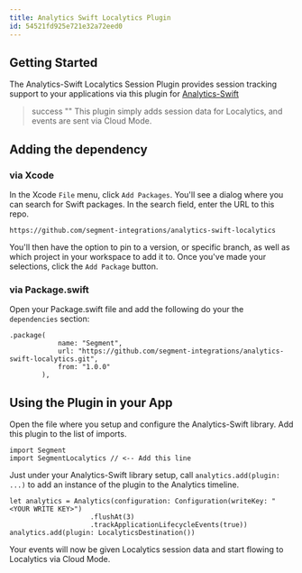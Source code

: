 ```yaml
---
title: Analytics Swift Localytics Plugin
id: 54521fd925e721e32a72eed0
---
```


## Getting Started

The Analytics-Swift Localytics Session Plugin provides session tracking support to your applications via this plugin for [Analytics-Swift](https://github.com/segmentio/analytics-swift)

> success ""
> This plugin simply adds session data for Localytics, and events are sent via Cloud Mode.

## Adding the dependency

### via Xcode
In the Xcode `File` menu, click `Add Packages`.  You'll see a dialog where you can search for Swift packages.  In the search field, enter the URL to this repo.
```
https://github.com/segment-integrations/analytics-swift-localytics
```

You'll then have the option to pin to a version, or specific branch, as well as which project in your workspace to add it to.  Once you've made your selections, click the `Add Package` button.  

### via Package.swift

Open your Package.swift file and add the following do your the `dependencies` section:

```
.package(
            name: "Segment",
            url: "https://github.com/segment-integrations/analytics-swift-localytics.git",
            from: "1.0.0"
        ),
```


## Using the Plugin in your App

Open the file where you setup and configure the Analytics-Swift library.  Add this plugin to the list of imports.

```
import Segment
import SegmentLocalytics // <-- Add this line
```

Just under your Analytics-Swift library setup, call `analytics.add(plugin: ...)` to add an instance of the plugin to the Analytics timeline.

```
let analytics = Analytics(configuration: Configuration(writeKey: "<YOUR WRITE KEY>")
                    .flushAt(3)
                    .trackApplicationLifecycleEvents(true))
analytics.add(plugin: LocalyticsDestination())
```
Your events will now be given Localytics session data and start flowing to Localytics via Cloud Mode.

